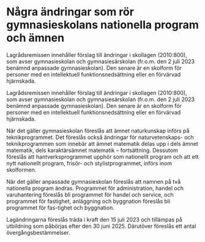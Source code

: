 # Några ändringar som rör gymnasieskolans nationella program och ämnen

Lagrådsremissen innehåller förslag till ändringar i skollagen (2010:800), som avser gymnasieskolan och gymnasiesärskolan (fr.o.m. den 2 juli 2023 benämnd anpassade gymnasieskolan). Den senare är en skolform för personer med en intellektuell funktionsnedsättning eller en förvärvad hjärnskada.

Lagrådsremissen innehåller förslag till ändringar i skollagen (2010:800), som avser gymnasieskolan och gymnasiesärskolan (fr.o.m. den 2 juli 2023 benämnd anpassade gymnasieskolan). Den senare är en skolform för personer med en intellektuell funktionsnedsättning eller en förvärvad hjärnskada.

När det gäller gymnasieskolan föreslås att ämnet naturkunskap införs på teknikprogrammet. Det föreslås också ändringar för naturvetenskaps- och teknikprogrammen som innebär att ämnet matematik delas upp i dels ämnet matematik, dels karaktärsämnet matematik – fortsättning. Dessutom föreslås att hantverksprogrammet upphör som nationellt program och att ett nytt nationellt program, frisör- och stylistprogrammet, införs inom skolformen.

När det gäller anpassade gymnasieskolan föreslås att namnen på två nationella program ändras. Programmet för administration, handel och varuhantering föreslås bli programmet för handel och service, och programmet för fastighet, anläggning och byggnation föreslås bli programmet för fas-tighet och byggnation.

Lagändringarna föreslås träda i kraft den 15 juli 2023 och tillämpas på utbildning som påbörjas efter den 30 juni 2025. Därutöver föreslås ett antal övergångsbestämmelser.
